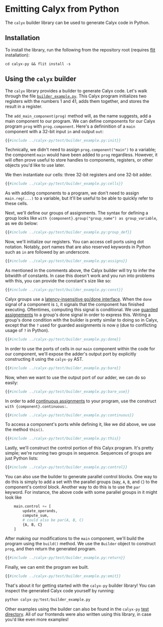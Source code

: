# Emitting Calyx from Python

The `calyx` builder library can be used to generate Calyx code in Python.
## Installation

To install the library, run the following from the repository root (requires
[flit][] installation):

```
cd calyx-py && flit install -s
```

## Using the `calyx` builder

The `calyx` library provides a builder to generate Calyx code. Let's walk through the file [`builder_example.py`][example]. This Calyx program initializes two registers with the numbers 1 and 41, adds them together, and stores the result in a register.

The `add_main_component(prog)` method will, as the name suggests, add a main component to our program. We can define components for our Calyx program `prog` with `prog.component`. Here's a defininition of a `main` component with a 32-bit input `in` and output `out`:

```python
{{#include ../calyx-py/test/builder_example.py:init}}
```

Technically, we didn't need to assign `prog.component("main")` to a variable; the component `main` would have been added to `prog` regardless. However, it will often prove useful to store handles to components, registers, or other objects you'd like to use later.

We then instantiate our cells: three 32-bit registers and one 32-bit adder.

```python
{{#include ../calyx-py/test/builder_example.py:cells}}
```

As with adding components to a program, we don't need to assign `main.reg(...)` to a variable, but it'll be useful to be able to quickly refer to these cells.

Next, we'll define our groups of assignments. The syntax for defining a group looks like `with {component}.group("group_name") as group_variable`, as we do below:

```python
{{#include ../calyx-py/test/builder_example.py:group_def}}
```

Now, we'll initialize our registers. You can access cell ports using dot notation. Notably, port names that are also reserved keywords in Python such as `in` are followed by an underscore.

```python
{{#include ../calyx-py/test/builder_example.py:assigns}}
```

As mentioned in the comments above, the Calyx builder will try to infer the bitwidth of constants. In case this doesn't work and you run into problems with this, you can provide the constant's size like so:

```python
{{#include ../calyx-py/test/builder_example.py:const}}
```

Calyx groups use a [latency-insensitive go/done interface][godone]. When the `done` signal of a component is `1`, it signals that the component has finished executing. Oftentimes, computing this signal is conditional. We use [guarded assignements][guarded] to a group's done signal in order to express this. Writing a group's done condition with the builder is pretty similar to doing so in Calyx, except that the `?` used for guarded assignments is now `@` (due to conflicting usage of `?` in Python).

```python
{{#include ../calyx-py/test/builder_example.py:done}}
```

In order to use the ports of cells in our `main` component within the code for our component, we'll expose the adder's output port by explicitly constructing it using the `calyx-py` AST.

```python
{{#include ../calyx-py/test/builder_example.py:bare}}
```

Now, when we want to use the output port of our adder, we can do so easily:

```python
{{#include ../calyx-py/test/builder_example.py:bare_use}}
```

In order to add [continuous assignments][cont] to your program, use the construct `with {component}.continuous:`.

```python
{{#include ../calyx-py/test/builder_example.py:continuous}}
```

To access a component's ports while defining it, like we did above, we use the method `this()`.

```python
{{#include ../calyx-py/test/builder_example.py:this}}
```

Lastly, we'll construct the control portion of this Calyx program. It's pretty simple; we're running two groups in sequence. Sequences of groups are just Python lists:

```python
{{#include ../calyx-py/test/builder_example.py:control}}
```

You can also use the builder to generate parallel control blocks. One way to do this is simply to add a set with the parallel groups (say, `A`, `B`, and `C`) to the component's control block. Another way to do this is to use the `par` keyword. For instance, the above code with some parallel groups in it might look like

```python
    main.control += [
        update_operands,
        compute_sum,
        # could also be par(A, B, C)
        {A, B, C}
    ]
```

After making our modifications to the `main` component, we'll build the program using the `build()` method. We use the `Builder` object to construct `prog`, and then return the generated program.

```python
{{#include ../calyx-py/test/builder_example.py:return}}
```

Finally, we can emit the program we built.

```python
{{#include ../calyx-py/test/builder_example.py:emit}}
```

That's about it for getting started with the `calyx-py` builder library! You can inspect the generated Calyx code yourself by running:

```python
python calyx-py/test/builder_example.py
```

Other examples using the builder can also be found in the `calyx-py` [test directory][test]. All of our frontends were also written using this library, in case you'd like even more examples!

[flit]: https://flit.readthedocs.io/en/latest/
[example]: https://github.com/cucapra/calyx/blob/master/calyx-py/test/builder_example.py
[godone]: https://docs.calyxir.org/lang/ref.html#the-go-done-interface
[guarded]: https://docs.calyxir.org/lang/ref.html#guarded-assignments
[cont]: https://docs.calyxir.org/lang/ref.html?highlight=continuous#continuous-assignments
[test]: https://github.com/cucapra/calyx/tree/master/calyx-py/test/